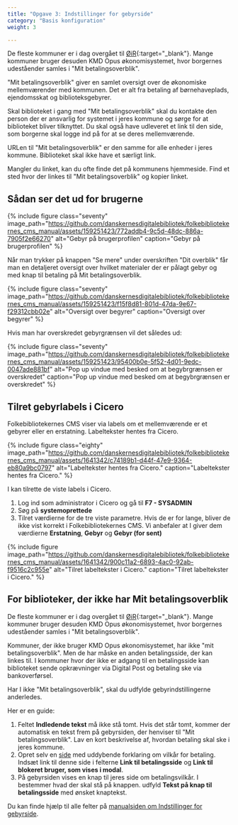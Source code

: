 ```yaml
---
title: "Opgave 3: Indstillinger for gebyrside"
category: "Basis konfiguration"
weight: 3

---
```

De fleste kommuner er i dag overgået til [ØiR](https://digitaliseringskataloget.dk/l%C3%B8sninger/oekonomi-i-rammearkitekturen){:target="_blank"}. Mange kommuner bruger desuden KMD Opus økonomisystemet, hvor borgernes udeståender samles i "Mit betalingsoverblik". 

"Mit betalingsoverblik" giver en samlet oversigt over de økonomiske mellemværender med kommunen. Det er alt fra betaling af børnehaveplads, ejendomsskat og biblioteksgebyrer.

Skal biblioteket i gang med "Mit betalingsoverblik" skal du kontakte den person der er ansvarlig for systemet i jeres kommune og sørge for at biblioteket bliver tilknyttet. 
Du skal også have udleveret et link til den side, som borgerne skal logge ind på for at se deres mellemværende.

URLen til "Mit betalingsoverblik" er den samme for alle enheder i jeres kommune. Biblioteket skal ikke have et særligt link. 

Mangler du linket, kan du ofte finde det på kommunens hjemmeside. Find et sted hvor der linkes til "Mit betalingsoverblik" og kopier linket. 

## Sådan ser det ud for brugerne

{% include figure class="seventy" image_path="https://github.com/danskernesdigitalebibliotek/folkebibliotekernes_cms_manual/assets/159251423/772addb4-9c5d-48dc-886a-7905f2e66270" alt="Gebyr på brugerprofilen" caption="Gebyr på brugerprofilen" %}

Når man trykker på knappen "Se mere" under overskriften "Dit overblik" får man en detaljeret oversigt over hvilket materialer der er pålagt gebyr og med knap til betaling på Mit betalingsoverblik.

{% include figure class="seventy" image_path="https://github.com/danskernesdigitalebibliotek/folkebibliotekernes_cms_manual/assets/159251423/f15f8d81-801d-47da-9e67-f29312cbb02e" alt="Oversigt over begyrer" caption="Oversigt over begyrer" %}


Hvis man har overskredet gebyrgrænsen vil det således ud:

{% include figure class="seventy" image_path="https://github.com/danskernesdigitalebibliotek/folkebibliotekernes_cms_manual/assets/159251423/95400b0e-5f52-4d01-9edc-0047ade881bf" alt="Pop up vindue med besked om at begybrgrænsen er overskredet" caption="Pop up vindue med besked om at begybrgrænsen er overskredet" %}

## Tilret gebyrlabels i Cicero
Folkebibliotekernes CMS viser via labels om et mellemværende er et gebyrer eller en erstatning. Labeltekster hentes fra Cicero.

{% include figure class="eighty" image_path="https://github.com/danskernesdigitalebibliotek/folkebibliotekernes_cms_manual/assets/1641342/c74189b1-d44f-47e9-9364-eb80a9bc0797" alt="Labeltekster hentes fra Cicero." caption="Labeltekster hentes fra Cicero." %}

I kan tilrette de viste labels i Cicero.
1. Log ind som administrator i Cicero og gå til **F7 - SYSADMIN**
2. Søg på **systemoprettede**
3. Tilret værdierne for de tre viste parametre. Hvis de er for lange, bliver de ikke vist korrekt i Folkebibliotekernes CMS. Vi anbefaler at I giver dem værdierne **Erstatning**, **Gebyr** og **Gebyr (for sent)**

{% include figure image_path="https://github.com/danskernesdigitalebibliotek/folkebibliotekernes_cms_manual/assets/1641342/900c11a2-6893-4ac0-92ab-f9516c2c955e" alt="Tilret labeltekster i Cicero." caption="Tilret labeltekster i Cicero." %}


## For biblioteker, der ikke har Mit betalingsoverblik

De fleste kommuner er i dag overgået til [ØiR](https://digitaliseringskataloget.dk/l%C3%B8sninger/oekonomi-i-rammearkitekturen){:target="_blank"}. Mange kommuner bruger desuden KMD Opus økonomisystemet, hvor borgernes udeståender samles i "Mit betalingsoverblik". 

Kommuner, der ikke bruger KMD Opus økonomisystemet, har ikke "mit betalingsoverblik". Men de har måske en anden betalingsside, der kan linkes til. 
I kommuner hvor der ikke er adgang til en betalingsside kan biblioteket sende opkrævninger via Digital Post og betaling ske via bankoverførsel.

Har I ikke "Mit betalingsoverblik", skal du udfylde gebyrindstillingerne anderledes.

Her er en guide:
1. Feltet **Indledende tekst** må ikke stå tomt. Hvis det står tomt, kommer der automatisk en tekst frem på gebyrsiden, der henviser til "Mit betalingsoverblik". Lav en kort beskrivelse af, hvordan betaling skal ske i jeres kommune.
2. Opret selv en [side](https://danskernesdigitalebibliotek.github.io/folkebibliotekernes_cms_manual/main/indhold/side/) med uddybende forklaring om vilkår for betaling. Indsæt link til denne side i felterne **Link til betalingsside** og **Link til blokeret bruger, som vises i modal**.
3. På gebyrsiden vises en knap til jeres side om betalingsvilkår. I bestemmer hvad der skal stå på knappen. udfyld **Tekst på knap til betalingsside** med ønsket knaptekst.


Du kan finde hjælp til alle felter på [manualsiden om Indstillinger for gebyrside](https://danskernesdigitalebibliotek.github.io/folkebibliotekernes_cms_manual/main/konfiguration/gebyrindstillinger/).






